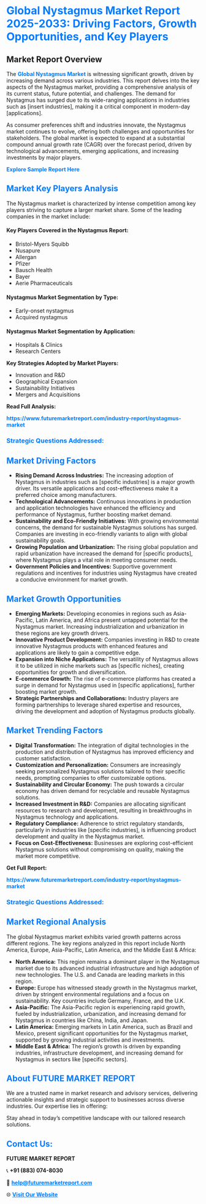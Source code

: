 <h1 style="color: #007BFF;">Global Nystagmus Market Report 2025-2033: Driving Factors, Growth Opportunities, and Key Players</h1>

<section id="overview">
<h2>Market Report Overview</h2>
<p>The <a href="https://www.futuremarketreport.com/industry-report/nystagmus-market" style="color: #007BFF; text-decoration: none;"><strong>Global Nystagmus Market</strong></a> is witnessing significant growth, driven by increasing demand across various industries. This report delves into the key aspects of the Nystagmus market, providing a comprehensive analysis of its current status, future potential, and challenges. The demand for Nystagmus has surged due to its wide-ranging applications in industries such as [insert industries], making it a critical component in modern-day [applications].</p>
<p>As consumer preferences shift and industries innovate, the Nystagmus market continues to evolve, offering both challenges and opportunities for stakeholders. The global market is expected to expand at a substantial compound annual growth rate (CAGR) over the forecast period, driven by technological advancements, emerging applications, and increasing investments by major players.</p>
</section>

<section id="overview">
<p><a href="https://www.futuremarketreport.com/request-sample/reportId=63735" style="color: #007BFF; text-decoration: none;"><strong>Explore Sample Report Here</strong></a></p>
</section>

<section id="key-players">
<h2 style="color: #007BFF;">Market Key Players Analysis</h2>
<p>The Nystagmus market is characterized by intense competition among key players striving to capture a larger market share. Some of the leading companies in the market include:</p>
<h4>Key Players Covered in the Nystagmus Report:</h4>
<ul><li>Bristol-Myers Squibb</li><li>Nusapure</li><li>Allergan</li><li>Pfizer</li><li>Bausch Health</li><li>Bayer</li><li>Aerie Pharmaceuticals</li></ul>
<h4>Nystagmus Market Segmentation by Type:</h4>
<ul><li>Early-onset nystagmus</li><li>Acquired nystagmus</li></ul>

<h4>Nystagmus Market Segmentation by Application:</h4>
<ul><li>Hospitals &amp; Clinics</li><li>Research Centers</li></ul>
<p><strong>Key Strategies Adopted by Market Players:</strong></p>
<ul>
<li>Innovation and R&D</li>
<li>Geographical Expansion</li>
<li>Sustainability Initiatives</li>
<li>Mergers and Acquisitions</li>
</ul>
</section>

<section>
<p><strong>Read Full Analysis: </strong></p><a href="https://www.futuremarketreport.com/industry-report/nystagmus-market" style="color: #007BFF; text-decoration: none;"><strong>https://www.futuremarketreport.com/industry-report/nystagmus-market</strong></a>
<h3 style="color: #007BFF;">Strategic Questions Addressed:</h3>
</section>

<section id="driving-factors">
<h2 style="color: #007BFF;">Market Driving Factors</h2>
<ul>
<li><strong>Rising Demand Across Industries:</strong> The increasing adoption of Nystagmus in industries such as [specific industries] is a major growth driver. Its versatile applications and cost-effectiveness make it a preferred choice among manufacturers.</li>
<li><strong>Technological Advancements:</strong> Continuous innovations in production and application technologies have enhanced the efficiency and performance of Nystagmus, further boosting market demand.</li>
<li><strong>Sustainability and Eco-Friendly Initiatives:</strong> With growing environmental concerns, the demand for sustainable Nystagmus solutions has surged. Companies are investing in eco-friendly variants to align with global sustainability goals.</li>
<li><strong>Growing Population and Urbanization:</strong> The rising global population and rapid urbanization have increased the demand for [specific products], where Nystagmus plays a vital role in meeting consumer needs.</li>
<li><strong>Government Policies and Incentives:</strong> Supportive government regulations and incentives for industries using Nystagmus have created a conducive environment for market growth.</li>
</ul>
</section>

<section id="growth-opportunities">
<h2 style="color: #007BFF;">Market Growth Opportunities</h2>
<ul>
<li><strong>Emerging Markets:</strong> Developing economies in regions such as Asia-Pacific, Latin America, and Africa present untapped potential for the Nystagmus market. Increasing industrialization and urbanization in these regions are key growth drivers.</li>
<li><strong>Innovative Product Development:</strong> Companies investing in R&D to create innovative Nystagmus products with enhanced features and applications are likely to gain a competitive edge.</li>
<li><strong>Expansion into Niche Applications:</strong> The versatility of Nystagmus allows it to be utilized in niche markets such as [specific niches], creating opportunities for growth and diversification.</li>
<li><strong>E-commerce Growth:</strong> The rise of e-commerce platforms has created a surge in demand for Nystagmus used in [specific applications], further boosting market growth.</li>
<li><strong>Strategic Partnerships and Collaborations:</strong> Industry players are forming partnerships to leverage shared expertise and resources, driving the development and adoption of Nystagmus products globally.</li>
</ul>
</section>

<section id="trending-factors">
<h2 style="color: #007BFF;">Market Trending Factors</h2>
<ul>
<li><strong>Digital Transformation:</strong> The integration of digital technologies in the production and distribution of Nystagmus has improved efficiency and customer satisfaction.</li>
<li><strong>Customization and Personalization:</strong> Consumers are increasingly seeking personalized Nystagmus solutions tailored to their specific needs, prompting companies to offer customizable options.</li>
<li><strong>Sustainability and Circular Economy:</strong> The push towards a circular economy has driven demand for recyclable and reusable Nystagmus solutions.</li>
<li><strong>Increased Investment in R&D:</strong> Companies are allocating significant resources to research and development, resulting in breakthroughs in Nystagmus technology and applications.</li>
<li><strong>Regulatory Compliance:</strong> Adherence to strict regulatory standards, particularly in industries like [specific industries], is influencing product development and quality in the Nystagmus market.</li>
<li><strong>Focus on Cost-Effectiveness:</strong> Businesses are exploring cost-efficient Nystagmus solutions without compromising on quality, making the market more competitive.</li>
</ul>
</section>

<section>
<p><strong>Get Full Report: </strong></p><a href="https://www.futuremarketreport.com/industry-report/nystagmus-market" style="color: #007BFF; text-decoration: none;"><strong>https://www.futuremarketreport.com/industry-report/nystagmus-market</strong></a>
<h3 style="color: #007BFF;">Strategic Questions Addressed:</h3>
</section>


<section id="regional-analysis">
<h2 style="color: #007BFF;">Market Regional Analysis</h2>
<p>The global Nystagmus market exhibits varied growth patterns across different regions. The key regions analyzed in this report include North America, Europe, Asia-Pacific, Latin America, and the Middle East & Africa:</p>
<ul>
<li><strong>North America:</strong> This region remains a dominant player in the Nystagmus market due to its advanced industrial infrastructure and high adoption of new technologies. The U.S. and Canada are leading markets in this region.</li>
<li><strong>Europe:</strong> Europe has witnessed steady growth in the Nystagmus market, driven by stringent environmental regulations and a focus on sustainability. Key countries include Germany, France, and the U.K.</li>
<li><strong>Asia-Pacific:</strong> The Asia-Pacific region is experiencing rapid growth, fueled by industrialization, urbanization, and increasing demand for Nystagmus in countries like China, India, and Japan.</li>
<li><strong>Latin America:</strong> Emerging markets in Latin America, such as Brazil and Mexico, present significant opportunities for the Nystagmus market, supported by growing industrial activities and investments.</li>
<li><strong>Middle East & Africa:</strong> The region’s growth is driven by expanding industries, infrastructure development, and increasing demand for Nystagmus in sectors like [specific sectors].</li>
</ul>
</section>

<footer>
<h2 style="color: #007BFF;">About FUTURE MARKET REPORT</h2>
<p>We are a trusted name in market research and advisory services, delivering actionable insights and strategic support to businesses across diverse industries. Our expertise lies in offering:</p>

<p>Stay ahead in today’s competitive landscape with our tailored research solutions.</p>

<h2 style="color: #007BFF;">Contact Us:</h2>
<p><strong>FUTURE MARKET REPORT</strong></p>
<p>📞 <strong>+91 (883) 074-8030</strong></p>
<p>📧 <strong><a href="mailto:help@futuremarketreport.com" style="color: #007BFF;">help@futuremarketreport.com</a></strong></p>
<p>🌐 <strong><a href="https://www.futuremarketreport.com/" style="color: #007BFF;">Visit Our Website</a></strong></p>
</footer>